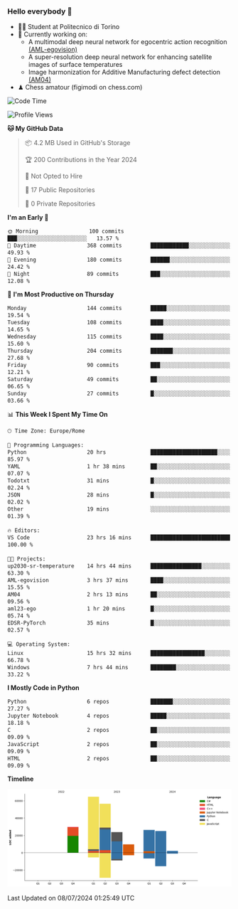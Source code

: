 ### Hello everybody 👋
- 🧑‍🎓 Student at Politecnico di Torino
- 🤖 Currently working on:
  - A multimodal deep neural network for egocentric action recognition [(AML-egovision)](https://github.com/figimodi/AML-egovision)
  - A super-resolution deep neural network for enhancing satellite images of surface temperatures
  - Image harmonization for Additive Manufacturing defect detection [(AM04)](https://github.com/figimodi/AM04)
- ♟ Chess amatour (figimodi on chess.com)

<!--
[![Figimodi's GitHub stats](https://github-readme-stats.vercel.app/api?username=figimodi&rank_icon=github&show_icons=true&include_all_commits=true)](https://github.com/figimodi/github-readme-stats)

![Top Langs](https://github-readme-stats.vercel.app/api/top-langs/?username=figimodi&layout=compact&)

[![Figimodi's WakaTime stats](https://github-readme-stats.vercel.app/api/wakatime?username=figimodi)](https://github.com/figimodi/github-readme-stats)
-->

<!--START_SECTION:waka-->
![Code Time](http://img.shields.io/badge/Code%20Time-230%20hrs%2031%20mins-blue)

![Profile Views](http://img.shields.io/badge/Profile%20Views-0-blue)

**🐱 My GitHub Data** 

> 📦 4.2 MB Used in GitHub's Storage 
 > 
> 🏆 200 Contributions in the Year 2024
 > 
> 🚫 Not Opted to Hire
 > 
> 📜 17 Public Repositories 
 > 
> 🔑 0 Private Repositories 
 > 
**I'm an Early 🐤** 

```text
🌞 Morning                100 commits         ███░░░░░░░░░░░░░░░░░░░░░░   13.57 % 
🌆 Daytime                368 commits         ████████████░░░░░░░░░░░░░   49.93 % 
🌃 Evening                180 commits         ██████░░░░░░░░░░░░░░░░░░░   24.42 % 
🌙 Night                  89 commits          ███░░░░░░░░░░░░░░░░░░░░░░   12.08 % 
```
📅 **I'm Most Productive on Thursday** 

```text
Monday                   144 commits         █████░░░░░░░░░░░░░░░░░░░░   19.54 % 
Tuesday                  108 commits         ████░░░░░░░░░░░░░░░░░░░░░   14.65 % 
Wednesday                115 commits         ████░░░░░░░░░░░░░░░░░░░░░   15.60 % 
Thursday                 204 commits         ███████░░░░░░░░░░░░░░░░░░   27.68 % 
Friday                   90 commits          ███░░░░░░░░░░░░░░░░░░░░░░   12.21 % 
Saturday                 49 commits          ██░░░░░░░░░░░░░░░░░░░░░░░   06.65 % 
Sunday                   27 commits          █░░░░░░░░░░░░░░░░░░░░░░░░   03.66 % 
```


📊 **This Week I Spent My Time On** 

```text
🕑︎ Time Zone: Europe/Rome

💬 Programming Languages: 
Python                   20 hrs              █████████████████████░░░░   85.97 % 
YAML                     1 hr 38 mins        ██░░░░░░░░░░░░░░░░░░░░░░░   07.07 % 
Todotxt                  31 mins             █░░░░░░░░░░░░░░░░░░░░░░░░   02.24 % 
JSON                     28 mins             █░░░░░░░░░░░░░░░░░░░░░░░░   02.02 % 
Other                    19 mins             ░░░░░░░░░░░░░░░░░░░░░░░░░   01.39 % 

🔥 Editors: 
VS Code                  23 hrs 16 mins      █████████████████████████   100.00 % 

🐱‍💻 Projects: 
up2030-sr-temperature    14 hrs 44 mins      ████████████████░░░░░░░░░   63.30 % 
AML-egovision            3 hrs 37 mins       ████░░░░░░░░░░░░░░░░░░░░░   15.55 % 
AM04                     2 hrs 13 mins       ██░░░░░░░░░░░░░░░░░░░░░░░   09.56 % 
aml23-ego                1 hr 20 mins        █░░░░░░░░░░░░░░░░░░░░░░░░   05.74 % 
EDSR-PyTorch             35 mins             █░░░░░░░░░░░░░░░░░░░░░░░░   02.57 % 

💻 Operating System: 
Linux                    15 hrs 32 mins      █████████████████░░░░░░░░   66.78 % 
Windows                  7 hrs 44 mins       ████████░░░░░░░░░░░░░░░░░   33.22 % 
```

**I Mostly Code in Python** 

```text
Python                   6 repos             ███████░░░░░░░░░░░░░░░░░░   27.27 % 
Jupyter Notebook         4 repos             █████░░░░░░░░░░░░░░░░░░░░   18.18 % 
C                        2 repos             ██░░░░░░░░░░░░░░░░░░░░░░░   09.09 % 
JavaScript               2 repos             ██░░░░░░░░░░░░░░░░░░░░░░░   09.09 % 
HTML                     2 repos             ██░░░░░░░░░░░░░░░░░░░░░░░   09.09 % 
```



**Timeline**

![Lines of Code chart](https://raw.githubusercontent.com/figimodi/figimodi/main/assets/bar_graph.png)


 Last Updated on 08/07/2024 01:25:49 UTC
<!--END_SECTION:waka-->

<!--
**figimodi/figimodi** is a ✨ _special_ ✨ repository because its `README.md` (this file) appears on your GitHub profile.

Here are some ideas to get you started:

- 🔭 I’m currently working on ...
- 🌱 I’m currently learning ...
- 👯 I’m looking to collaborate on ...
- 🤔 I’m looking for help with ...
- 💬 Ask me about ...
- 📫 How to reach me: ...
- 😄 Pronouns: ...
- ⚡ Fun fact: ...
-->
